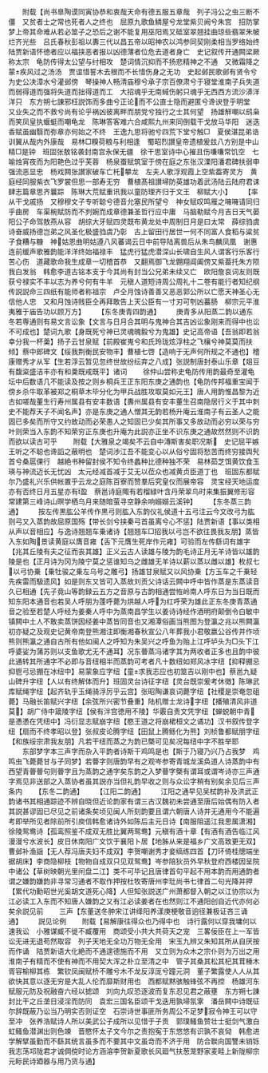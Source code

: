 <!-- { "loadSidebar": true } -->
　　附载【尚书臯陶谟同寅协恭和衷哉天命有德五服五章哉　列子冯公之虫三断不僵　又贫者士之常也死者人之终也　屈原九歌鱼鳞屋兮龙堂紫贝阙兮朱宫　招防掌梦上帝其命难从若必筮子之恐后之谢不能复用巫阳焉又砥室翠翘挂曲琼些翡翠朱帔烂齐光些　吕氏春秋彭祖以夀三代以昌五帝以昭神农以鸿参同契刚柔相当罗络始终　陆贾新语怀徳者应以福挟恶者报以凶德薄者位危去道者身亡　史记叙传开通闗梁厥称太宗　龟防传得太公望与纣相攻　楚词情沉抑而不扬悲精神之不通　又微霜降之蒙疾风过之汤汤　贾谊惜誓木去根而不长惜伤身之无功　史起邺民歌邺有贤令兮为史公决漳水兮灌邺傍　琴操神人畅清庙穆兮承子宗百僚肃兮于寝堂淮南子兵失道而弱得道而强将失道而拙得道而工　大招魂乎无南蜮伤躬只魂乎无西西方流沙漭洋洋只　东方朔七諌邪枉説饰而多曲兮正论而不公直士隐而避匿兮谗谀登乎明堂　又业失之而不救兮尚有论乎祸凶彼离畔而朋党兮独行之士其何望　扬雄觧嘲以鸱枭而笑凤皇执蝘蜓而嘲龟龙　陈琳答客难六合咸熙九州来同倒载干戈放马华阳　迷迭香赋虽幽翳而弥章亦何始之不终　王逸九思将驰兮四荒下堂兮触□　夏侯湛昆弟诰训翼从哉内外康哉　易林□糗荷粮与利相逢　蜀昭烈讃皇帝遗植爰兹八方别是中山精□是钟　班固张敖铭袭封南宫永保无疆　徐干思室诗中心摧且伤嗛嗛常饥空　七喻烛宵夜而为阳艳色过乎芙蓉　杨泉蚕赋筑室于傍在庭之东张汉溧阳潘君碑扶弱申强流恶显忠　杨戏闗张讃家破车亡杔攀龙　左夫人歌浮观霞上空紫葢寄灵方　黄庭经同服紫衣飞罗裳但思一部寿无穷　曹植髙祖讃埽防英雄功着武汤陆云陆府君诔肆志篇章思齐曩踪　陈琳大荒赋重讯我以童防理齐归于文王　柳赋大小】
　　【率从干戈戚扬　又穆穆文子专听聪兮德音允塞民所望兮　神女赋叹鸣雁之噰噰请同归乎曲房　车渠椀赋防而不刿婉而成章德兼圣哲行应中庸　马脑勒赋今月吉日天气晏阳公子命驾敖燕从容　胡综大牙赋四灵既布黄龙处中周制日月是曰太常　薛综驺虞诗奋威扬德岂弟之风圣化极盛驺虞乃彰　古上留田行居世一何不同富人食稻与粱贫子食糟与糠　神姑恩曲明姑遵八风蕃谒云日中前导陆离兽后从朱鸟麟凤凰　谢惠连前缓声歌雅韵能洋洋终始福禄丰　猛虎行猛虎潜深山长啸自生风人谓客行乐客行苦心伤　道藏歌命我生成章一切稽首恭　又翻焉御飞龙翺翔阊阖傍又紫葢托朱方陨我白发翁　韩愈李道古铭本支于今其尚有封当公兄弟未续又亡　欧阳詹哀词友则既获兮禄实不丰以志为养兮何有牛羊　元稹人道短诗周公周礼十二卷有能行者知纪纲传説説命三四纸有能师者称祖宗　卢仝月蚀诗善善又恶恶郭公所以亡愿天神圣心无信他人忠　又和月蚀诗贱臣仝再拜敢告上天公臣有一寸刃可刳凶蟇肠　柳宗元平淮夷雅于庙告功以顾万方】
　　【东冬庚青四韵通】
　　庚青多从阳蒸二韵以通东冬若専通则有易文言讼象【文言与日月合其明与鬼神合其吉凶讼象刚来而得中也讼不可成也】楚词九歌【身既死兮神已灵魂魄毅兮为鬼雄】史记高帝语【吾翁即若翁幸分我一杯羮】扬子云甘泉赋【前殿崔嵬兮和氏玲珑炫浮柱之飞欀兮神莫莫而扶倾】蔡中郎碑文【绥我荆衡民安物丰】曹植七啓【造响于无声何所规之不通也】稽康赠秀才从军【生若浮云暂见忽终世故纷纭弃之八成】张説制唐封泰山乐章【爼豆有馥粢盛洁丰亦有和羮既戒既平】诸词
　　徐仲山尝称史龟防传用韵最奇至灌龟坛中后数语几不能读及按之则乡桐兵王正东阳东庚之通韵也【龟防传邦福重宝闻于傍乡杀牛取革被郑之桐草木毕分化为甲兵战胜攻取莫如元王】唐人用韵惟昌黎为近古如嗟哉董生行寿州属县有安丰数语【夀州属县有安丰董生召南隐居行义于其中刺史不能荐天子不闻名声】亦是东庚之通人憎其无韵若杨升庵云淮南子有云圣人之能固已多矣而所守又约故动而必荣愚人之知固已少矣其所事又多故动而必穷以荣与穷叶则荣当入东韵不知荣穷正东庚也升庵为此説亦正坐不识东庚之通故然然则不识韵而欲以读古可乎
　　附载【大雅泉之竭矣不云自中漙斯害矣职况斯　史记屈平嫉王听之不聪也谗謟之蔽明也　楚词渉江吾不能变心以从俗兮固将愁苦而终穷接舆髠首兮桑扈倮行　越絶书种留封侯不知令终蠡种比德种独不荣　易林茹芝饵黄饮食玉瑛与神流迈长无忧凶　太元经减首减于艾无以莅众也减黄贞臣道丁也　班固东都赋尔乃盛礼兴乐供帐置乎云龙之庭陈百寮而赞羣后究皇仪而展帝容　灵宝经天地运度亦有否终日月五星亦有盈　蔡邕诗庭陬有若榴緑叶含丹荣翠鸟时来集振翼修形容常建第三峰诗山暝学栖乌月来随暗萤寻空静余响嫋嫋云溪钟】
　　【东冬蒸三韵通】
　　按左传黒肱公羊传作黒弓则肱入东韵仪礼侯道十五弓注云今文改弓为肱则弓又入蒸韵故屈原国殇【带长剑兮挟秦弓首虽离兮心不惩】陆贾新语【事以类相从声以音相应】与逸诗翘翘车乗诸诗【翘翘车□招我以弓岂不欲往畏我友朋】蒸皆入东如陶景读黄庭以膺音雍【舌下元膺生死岸作元雍】可验而左传繇词有雄字【兆其丘陵有夫之征而丧其雄】正义云古人读雄与陵为韵毛诗正月无羊诗皆以雄韵陵是也【正月诗为冈为陵宁莫之惩谁知乌之雌雄无羊诗以薪以蒸以雌以雄】枚叔七以弓协乗【乗牡骏之乗左乌号之雕弓】扬雄甘泉赋又以风协乗【方玉车之千乗轻先疾雷而馺遗风】如是则东又皆可入蒸故刘贡父诗话云闗中呼中皆作蒸是东蒸读音久已相通【先子竟山等韵録云五方之音原与古韵相通尝恠岭南人呼东日为当日既而知东阳本通音也若吴人呼朋为蓬呼薨为烘越人呼为红呼荣为雄此正东冬庚青蒸通音之验至若楚人呼经为姜秦人呼中为蒸南昌学生以姜诗诗经作酒明府颠倒令白敏中镇闗中土人不敢卖蒸饼因经姜中蒸皆同音也又湘潭俗画当熊图为登瀛之兆以熊闗瀛初亦疑之及观史记黄帝南登熊湘注即衡湘春秋宣公八年葬我小君敬嬴公谷传并作顷熊则熊瀛之通自古所有他如闽人之呼知为朱吴兴之呼鱼为贻上江呼垆头为□头下江呼婆娑为蒲苏则以支鱼歌尤无不通耳】况东瞢蒸冯诸字其为两收者正多也且韵中彼此通转其所通字不必即与音纽相半而蒸韵可考者凡十数纽如郑风冰字纽【抑释掤忌抑鬯弓忌掤在冰纽中】易蒙象应字纽【童求我志应也初筮吉以刚中也】蔡邕九疑山碑升字纽【人以有终解体而升】班固灵台诗征字纽【灵台既崇爰考休徴】陈琳武库赋绳字纽【起齐轨乎玉绳骑浮厉乎云宫】张昭陶谦哀词薨字纽【社稷是崇奄忽砠薨】马融长笛赋兴字纽【余弦所兴密节叠重】陆机赠士龙诗字纽【播殖清风非道莫】胡广侍中箴陵字纽【侯有泮宫徳用不陵】华覈自责文凭字纽【蝉蜕朝中青是慿慿在凭纽中】冯衍显志赋崩字纽【愍王道之将崩桾桓文之谲功】汉书叙传登字纽【扇而不终孝昭以登】张叔皮论腾字纽【田鼠上腾鲧化为熊】刘桢鲁都赋朋字纽【和族绥宗肃我友朋】凡若干纽而蒸之为韵已槩可见矣况每纽中字不胜举耶
　　东部梦字本三声字而杂入平韵者诗斯干鸡鸣是也【斯于乃寝乃兴乃占我梦　鸡鸣虫飞薨薨甘与子同梦】若瞢字则唐韵早有之观岑参寄青城龙溪奂道人诗蒸韵中有西望青瞢瞢句则瞢字且为蒸韵之通字矣东韵之入梦瞢字槩有谓耳或谓岑诗亦三声通字焉见非送部之入蒸协者虽其説亦当但礼韵早收之则与众讼字稍有别矣余见后三声条内
　　【东冬二韵通】
　　【江阳二韵通】
　　江阳之通早见吴栻韵补及洪武正韵诸书其相通踪迹不辨自晓但近论韵家有谓三古汉魏初未尝通至唐后始偶有防入者其説甚谬固已尽见之前诸条矣顷见闽人所刻韵要且谓六朝唐人诗并无通用今不能遍考即举所见者除前所引庾信韩愈诸诗外如陈后主元日诗【南服阻遥江我思属潇湘】徐陵鸳鸯诗【孤鸾照鉴不成双无胜比翼两鸳鸯】元稹有酒十章【有酒有酒告临江风漫漫兮水波长】皮日休南阳广文饮于襄阳卜居【地胏从来是福乡广文高致更无双】曹邺补渔謡【无人荐冯唐夫妇不成双】李贺嘲谢秀才妾缟练四首【刀环倚桂牕端坐据胡床】李商隐柳枝【物物自成双只见双鸳鸯】岑参陪狄员外早秋登府西楼因呈院中诸公【草树映朝光里闬盘二江】类不可毕记且唐律首句平起不用本韵而用通韵者谓之嫌韵嫌韵非寻常习通者不取作押按杜牧寄唐州李玭尚书七律首二句光降并押【累代功勳昭世光奚胡文道死心降】人但知张説送广州萧都督入朝之以江协宗以为江必读工入东而不知唐人嫌韵之又有江必读姜者在也然则江不通阳创自近代亦何必矣余説见前
　　三声【东董送冬肿宋江讲绛阳养漾庚梗敬音逈径兼极证吝三诵通】
　　説见论例
　　附载【易解康往得众也乃得中也　诗行露何以穿我墉何以速我讼　小雅谋臧不徙不臧覆用　商颂受小共大共荷天之宠　三畧佞臣在上一军皆讼无进无退苟然取容　列子天地无全功万物无全用　宋玉九辨又朱知其所从自厌按而作诵　陆贾新语大化絶而不通遑德施而不用　又立则为众木之宗仆则为万出之用　淮南子有精而不使有神而不用契大浑之朴立至清之中　管子其桑其松其杞其茸棰木胥容榆柳其栋　繁钦凤闽赋桥不雕兮木不龙反淳厐兮蹱元洞　董子繁露使人人从其欲快其意以逐无穷是大乱人伦而靡斯财用也　西都赋黙骇触锋弦不再控　杨雄河东赋服元防及祝融奋六经以摅颂　刘向九叹恐逐波而复东忍见君之蔽壅　东方朔七諌封比干之丘垄日浸淫而防同　袁宏三国名臣颂干戈迭用孰埽氛雺　潘岳闗中诗既征尔辞既蔽乃讼当乃明实否则证空　石崇诗世事匪所务周公不足梦寂令神王可以守至冲　张养浩赋诗人所以美武公子成所以见惜于子贡　郭璞鳋鱼赞壮士挺剑气激白虹鳋鱼潜渊出则色竦　晋愍怀太子文今尔之责抱寃于东悠悠有识孰不哀恸　韩愈进学解擘虽勤而不繇其统言虽多而不要其中文虽竒而不济于用　防合聫向国讐未销铄我志荡邛陇君才诚倜傥时论方涵溶李贺新夏歌长风廻气扶葱茏野家麦畦上新陇柳宗元眎民诗廼器与用乃货与通】
